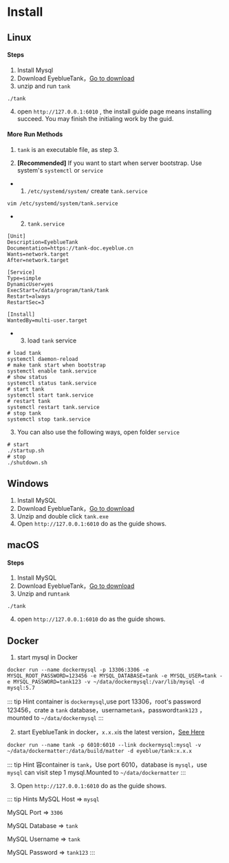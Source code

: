 # Install

## Linux

#### Steps
1. Install Mysql
2. Download EyeblueTank，[Go to download](./download.md)
3. unzip and run `tank`
```shell
./tank
```
4. open `http://127.0.0.1:6010` , the install guide page means installing succeed.
You may finish the initialing work by the guid.

#### More Run Methods

1. `tank` is an executable file, as step 3.

2. **[Recommended]** If you want to start when server bootstrap. Use system's `systemctl` or `service`
- 1) `/etc/systemd/system/` create `tank.service`
```shell
vim /etc/systemd/system/tank.service
```
- 2) `tank.service` 
```shell
[Unit]
Description=EyeblueTank
Documentation=https://tank-doc.eyeblue.cn
Wants=network.target
After=network.target

[Service]
Type=simple
DynamicUser=yes
ExecStart=/data/program/tank/tank
Restart=always
RestartSec=3

[Install]
WantedBy=multi-user.target
```

- 3) load `tank` service
```shell
# load tank
systemctl daemon-reload
# make tank start when bootstrap
systemctl enable tank.service
# show status
systemctl status tank.service
# start tank
systemctl start tank.service
# restart tank
systemctl restart tank.service
# stop tank
systemctl stop tank.service
```
3. You can also use the following ways, open folder `service`
```shell
# start
./startup.sh
# stop
./shutdown.sh
```
## Windows
1. Install MySQL
2. Download EyeblueTank，[Go to download](./download.md)
3. Unzip and double click `tank.exe`
4. Open `http://127.0.0.1:6010` do as the guide shows.


## macOS
#### Steps
1. Install MySQL
2. Download EyeblueTank，[Go to download](./download.md)
3. Unzip and run`tank`
```shell
./tank
```
4. open `http://127.0.0.1:6010`  do as the guide shows.


## Docker

1. start mysql in Docker
```shell
docker run --name dockermysql -p 13306:3306 -e MYSQL_ROOT_PASSWORD=123456 -e MYSQL_DATABASE=tank -e MYSQL_USER=tank -e MYSQL_PASSWORD=tank123 -v ~/data/dockermysql:/var/lib/mysql -d mysql:5.7
```
::: tip Hint
container is `dockermysql`,use port 13306，root's password 123456，crate a `tank` database，username`tank`，password`tank123` ，mounted to `~/data/dockermysql`
:::


2. start EyeblueTank in docker，`x.x.x`is the latest version，[See Here](./download.md)
```shell
docker run --name tank -p 6010:6010 --link dockermysql:mysql -v ~/data/dockermatter:/data/build/matter -d eyeblue/tank:x.x.x
```
::: tip Hint
容container is `tank`，Use port 6010，database is `mysql`，use `mysql` can visit step 1 mysql.Mounted to `~/data/dockermatter`
:::

3. Open `http://127.0.0.1:6010`  do as the guide shows.

::: tip Hints
MySQL Host => `mysql`

MySQL Port => `3306` 

MySQL Database => `tank` 

MySQL Username => `tank` 

MySQL Password => `tank123` 
:::
